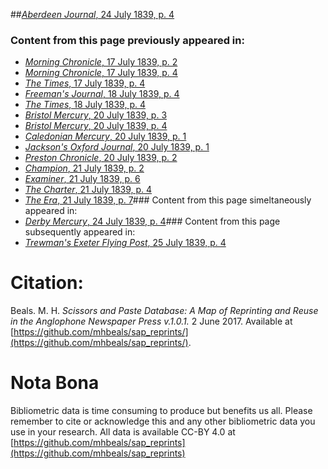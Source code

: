 ##[*Aberdeen Journal*, 24 July 1839, p. 4](https://mhbeals.github.io/sap_html/Aberdeen-Journal/Aberdeen-Journal-24-July-1839-p-4)

### Content from this page previously appeared in:
+ [*Morning Chronicle*, 17 July 1839, p. 2](https://mhbeals.github.io/sap_html/Morning-Chronicle/Morning-Chronicle-17-July-1839-p-2)
+ [*Morning Chronicle*, 17 July 1839, p. 4](https://mhbeals.github.io/sap_html/Morning-Chronicle/Morning-Chronicle-17-July-1839-p-4)
+ [*The Times*, 17 July 1839, p. 4](https://mhbeals.github.io/sap_html/The-Times/The-Times-17-July-1839-p-4)
+ [*Freeman's Journal*, 18 July 1839, p. 4](https://mhbeals.github.io/sap_html/Freeman's-Journal/Freeman's-Journal-18-July-1839-p-4)
+ [*The Times*, 18 July 1839, p. 4](https://mhbeals.github.io/sap_html/The-Times/The-Times-18-July-1839-p-4)
+ [*Bristol Mercury*, 20 July 1839, p. 3](https://mhbeals.github.io/sap_html/Bristol-Mercury/Bristol-Mercury-20-July-1839-p-3)
+ [*Bristol Mercury*, 20 July 1839, p. 4](https://mhbeals.github.io/sap_html/Bristol-Mercury/Bristol-Mercury-20-July-1839-p-4)
+ [*Caledonian Mercury*, 20 July 1839, p. 1](https://mhbeals.github.io/sap_html/Caledonian-Mercury/Caledonian-Mercury-20-July-1839-p-1)
+ [*Jackson's Oxford Journal*, 20 July 1839, p. 1](https://mhbeals.github.io/sap_html/Jackson's-Oxford-Journal/Jackson's-Oxford-Journal-20-July-1839-p-1)
+ [*Preston Chronicle*, 20 July 1839, p. 2](https://mhbeals.github.io/sap_html/Preston-Chronicle/Preston-Chronicle-20-July-1839-p-2)
+ [*Champion*, 21 July 1839, p. 2](https://mhbeals.github.io/sap_html/Champion/Champion-21-July-1839-p-2)
+ [*Examiner*, 21 July 1839, p. 6](https://mhbeals.github.io/sap_html/Examiner/Examiner-21-July-1839-p-6)
+ [*The Charter*, 21 July 1839, p. 4](https://mhbeals.github.io/sap_html/The-Charter/The-Charter-21-July-1839-p-4)
+ [*The Era*, 21 July 1839, p. 7](https://mhbeals.github.io/sap_html/The-Era/The-Era-21-July-1839-p-7)### Content from this page simeltaneously appeared in:
+ [*Derby Mercury*, 24 July 1839, p. 4](https://mhbeals.github.io/sap_html/Derby-Mercury/Derby-Mercury-24-July-1839-p-4)### Content from this page subsequently appeared in:
+ [*Trewman's Exeter Flying Post*, 25 July 1839, p. 4](https://mhbeals.github.io/sap_html/Trewman's-Exeter-Flying-Post/Trewman's-Exeter-Flying-Post-25-July-1839-p-4)
                    
# Citation: 

Beals. M. H. *Scissors and Paste Database: A Map of Reprinting and Reuse in the Anglophone Newspaper Press v.1.0.1.* 2 June 2017. Available at [https://github.com/mhbeals/sap_reprints/](https://github.com/mhbeals/sap_reprints/). 
                    
# Nota Bona

Bibliometric data is time consuming to produce but benefits us all. Please remember to cite or acknowledge this and any other bibliometric data you use in your research. All data is available CC-BY 4.0 at [https://github.com/mhbeals/sap_reprints](https://github.com/mhbeals/sap_reprints)